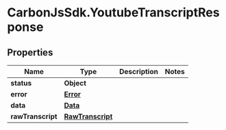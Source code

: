 # CarbonJsSdk.YoutubeTranscriptResponse

## Properties

Name | Type | Description | Notes
------------ | ------------- | ------------- | -------------
**status** | **Object** |  | 
**error** | [**Error**](Error.md) |  | 
**data** | [**Data**](Data.md) |  | 
**rawTranscript** | [**RawTranscript**](RawTranscript.md) |  | 


